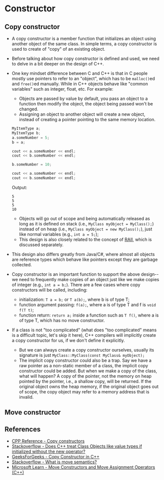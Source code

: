 # Constructor

## Copy constructor

* A copy constructor is a member function that initializes an object using
another object of the same class. In simple terms, a copy constructor is used
to create of "copy" of an existing object.

* Before talking about how copy constructor is defined and used, we need to
delve in a bit deeper on the design of C++.

* One key mindset difference between C and C++ is that in C people mostly use
pointers to refer to an "object", which has to be `malloc()`ed and `free()`ed
manually. While in C++ objects behave like "common variables" such as integer,
float, etc. For example:
    * Objects are passed by value by default, you pass an object to a function
    then modify the object, the object being passed won't be changed.
    * Assigning an object to another object will create a new object, instead
    of creating a pointer pointing to the same memory location.

    ```C++
    MyItemType a;
    MyItemType b;
    a.someNumber = 5;
    b = a;

    cout << a.someNumber << endl;
    cout << b.someNumber << endl;

    b.someNumber = 10;

    cout << a.someNumber << endl;
    cout << b.someNumber << endl;
    ``` 
    Output:
    ```
    5  
    5
    5
    10
    ```
    * Objects will go out of scope and being automatically released as long as
    it is defined on stack (i.e., `MyClass myObject = MyClass();`)
    instead of on heap (i.e., `MyClass myObject = new MyClass();`), just like
    normal variables (e.g., `int a = 5;`);
    * This design is also closely related to the concept of
    [RAII](../01_raii),
    which is discussed separately.

* This design also differs greatly from Java/C#, where almost all objects are
reference types which behave like pointers except they are garbage collected.

* Copy constructor is an important function to support the above design--we
need to frequently make copies of an object just like we make copies of integer
(e.g., `int a = b;`). There are a few cases where copy constructors will be
called, including:
    * initialization: `T a = b;` or `T a(b);`, where b is of type T;
    * function argument passing: `f(a);`, where a is of type T and f is
    `void f(T t)`;
    * function return: `return a;` inside a function such as `T f()`, where a
    is of type T, which has no move constructor.  


* If a class is not "too complicated" (what does "too complicated" means is 
a difficult topic, let's skip it here), C++ compilers will implicitly create
a copy constructor for us, if we don't define it explicitly.
    * But we can always create a copy constructor ourselves, usually its
    signature is just `MyClass::MyClass(const MyClass& myObject);`
    * The implicit copy constructor could also be a trap. Say we have a
    raw pointer as a non-static member of a class, the implicit copy constructor
    could be added. But when we make a copy of the class, what will happen?
    A copy of the pointer, not the memory on heap pointed by the pointer, i.e.,
    a shallow copy, will be returned. If the original object owns the heap
    memory, if the original object goes out of scope, the copy object may
    refer to a memory address that is invalid.


## Move constructor

## References

* [CPP Reference - Copy constructors](https://en.cppreference.com/w/cpp/language/copy_constructor)
* [Stackoverflow - Does C++ treat Class Objects like value types if initialized without the new operator?](https://stackoverflow.com/questions/13633824/does-c-treat-class-objects-like-value-types-if-initialized-without-the-new-ope)
* [GeeksForGeeks - Copy Constructor in C++](https://www.geeksforgeeks.org/copy-constructor-in-cpp/)
* [Stackoverflow - What is move semantics?](https://stackoverflow.com/questions/3106110/what-is-move-semantics)
* [Microsoft Learn - Move Constructors and Move Assignment Operators (C++)](https://learn.microsoft.com/en-us/cpp/cpp/move-constructors-and-move-assignment-operators-cpp?view=msvc-170)